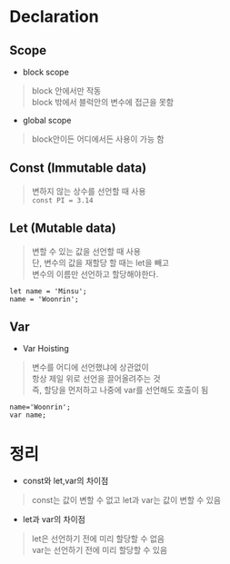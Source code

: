 # Declaration

## Scope
* block scope
> block 안에서만 작동  
  block 밖에서 블럭안의 변수에 접근을 못함

* global scope
> block안이든 어디에서든 사용이 가능 함

## Const (Immutable data)
> 변하지 않는 상수를 선언할 때 사용  
 `const PI = 3.14`

## Let (Mutable  data)
> 변할 수 있는 값을 선언할 때 사용  
  단, 변수의 값을 재할당 할 때는 let을 빼고  
  변수의 이름만 선언하고 할당해야한다.
```
let name = 'Minsu';
name = 'Woonrin';
```

## Var
* Var Hoisting
> 변수를 어디에 선언했냐에 상관없이  
  항상 제일 위로 선언을 끌어올려주는 것  
  즉, 할당을 먼저하고 나중에 var를 선언해도 호출이 됨
```
name='Woonrin';
var name;
```

# 정리
* const와 let,var의 차이점
> const는 값이 변할 수 없고 let과 var는 값이 변할 수 있음

* let과 var의 차이점
> let은 선언하기 전에 미리 할당할 수 없음  
  var는 선언하기 전에 미리 할당할 수 있음
